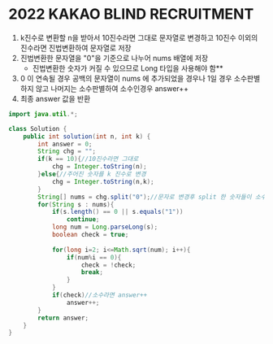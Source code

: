 # 2022 KAKAO BLIND RECRUITMENT
1. k진수로 변환할 n을 받아서 10진수라면 그대로 문자열로 변경하고 10진수 이외의 진수라면 진법변환하여 문자열로 저장
2. 진법변환한 문자열을 "0"을 기준으로 나누어 nums 배열에 저장
    - 진법변환한 숫자가 커질 수 있으므로 Long 타입을 사용해야 함**
3. 0 이 연속될 경우 공백의 문자열이 nums 에 추가되었을 경우나 1일 경우 소수판별하지 않고 나머지는 소수판별하여 소수인경우 answer++
4. 최종 answer 값을 반환


```java
import java.util.*;

class Solution {
    public int solution(int n, int k) {
        int answer = 0;
        String chg = "";
        if(k == 10){//10진수라면 그대로
            chg = Integer.toString(n);
        }else{//주어진 숫자를 k 진수로 변경
            chg = Integer.toString(n,k);
        }
        String[] nums = chg.split("0");//문자로 변경후 split 한 숫자들이 소수인지 판별
        for(String s : nums){
            if(s.length() == 0 || s.equals("1"))
                continue;
            long num = Long.parseLong(s);
            boolean check = true;
            
            for(long i=2; i<=Math.sqrt(num); i++){
                if(num%i == 0){
                    check = !check;
                    break;
                }   
            }
            if(check)//소수라면 answer++
                answer++;
        }
        return answer;
    }
}
```
